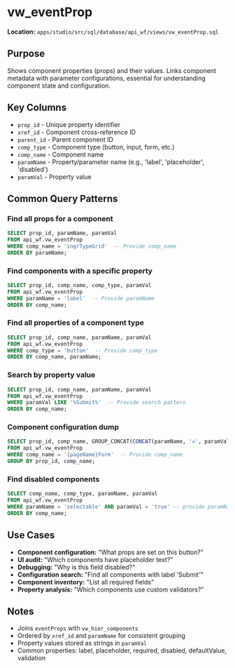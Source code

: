# vw_eventProp

**Location:** `apps/studio/src/sql/database/api_wf/views/vw_eventProp.sql`

## Purpose

Shows component properties (props) and their values. Links component metadata with parameter configurations, essential for understanding component state and configuration.

## Key Columns

- `prop_id` - Unique property identifier
- `xref_id` - Component cross-reference ID
- `parent_id` - Parent component ID
- `comp_type` - Component type (button, input, form, etc.)
- `comp_name` - Component name
- `paramName` - Property/parameter name (e.g., 'label', 'placeholder', 'disabled')
- `paramVal` - Property value

## Common Query Patterns

### Find all props for a component
```sql
SELECT prop_id, paramName, paramVal
FROM api_wf.vw_eventProp
WHERE comp_name = 'ingrTypeGrid'  -- Provide comp_name
ORDER BY paramName;
```

### Find components with a specific property
```sql
SELECT prop_id, comp_name, comp_type, paramVal
FROM api_wf.vw_eventProp
WHERE paramName = 'label'  -- Provide paramName
ORDER BY comp_name;
```

### Find all properties of a component type
```sql
SELECT prop_id, comp_name, paramName, paramVal
FROM api_wf.vw_eventProp
WHERE comp_type = 'button'  -- Provide comp_type
ORDER BY comp_name, paramName;
```

### Search by property value
```sql
SELECT prop_id, comp_name, paramName, paramVal
FROM api_wf.vw_eventProp
WHERE paramVal LIKE '%Submit%'  -- Provide search pattern
ORDER BY comp_name;
```

### Component configuration dump
```sql
SELECT prop_id, comp_name, GROUP_CONCAT(CONCAT(paramName, '=', paramVal) SEPARATOR ', ') as config
FROM api_wf.vw_eventProp
WHERE comp_name = '{pageName}Form'  -- Provide comp_name
GROUP BY prop_id, comp_name;
```

### Find disabled components
```sql
SELECT comp_name, comp_type, paramName, paramVal
FROM api_wf.vw_eventProp
WHERE paramName = 'selectable' AND paramVal = 'true' -- provide paramName and paramVal
ORDER BY comp_name;
```

## Use Cases

- **Component configuration:** "What props are set on this button?"
- **UI audit:** "Which components have placeholder text?"
- **Debugging:** "Why is this field disabled?"
- **Configuration search:** "Find all components with label 'Submit'"
- **Component inventory:** "List all required fields"
- **Property analysis:** "Which components use custom validators?"

## Notes

- Joins `eventProps` with `vw_hier_components`
- Ordered by `xref_id` and `paramName` for consistent grouping
- Property values stored as strings in `paramVal`
- Common properties: label, placeholder, required, disabled, defaultValue, validation

